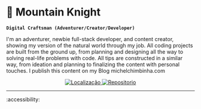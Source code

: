 # :mount_fuji: Mountain Knight

**`Digital Craftsman (Adventurer/Creator/Developer)`**

I'm an adventurer, newbie full-stack developer, and content creator, showing my version of the natural world through my job. All coding projects are built from the ground up, from planning and designing all the way to solving real-life problems with code. All tips are constructed in a similar way, from ideation and planning to finalizing the content with personal touches. I publish this content on my Blog michelchimbinha.com

<!-- Social badges section -->
<!-- Badges with custom icons - https://github.com/DenverCoder1/custom-icon-badges -->
<!-- View counter - https://github.com/DenverCoder1/Simple-View-Counter -->
<p align="center">
  <a href="#">
    <img alt="Localização" title="Meu lar" src="https://custom-icon-badges.demolab.com/badge/Brasília-BRA-green?style=for-the-badge&logo=location&logoColor=white"/>
  </a>
  <a href="https://github.com/adsMichel?tab=repositories">
    <img alt="Repositorio" title="Meu repositorio" src="https://custom-icon-badges.demolab.com/badge/Meu%20Repositorio-blue?style=for-the-badge&logoColor=white&logo=repo"/>
  </a>
</p>

---
:accessibility:

<!--
**adsMichel/adsMichel** is a :accessibility: _special_ ✨ repository because its `README.md` (this file) appears on your GitHub profile.

Here are some ideas to get you started:

- 🔭 I’m currently working on ...
- 🌱 I’m currently learning ...
- 👯 I’m looking to collaborate on ...
- 🤔 I’m looking for help with ...
- 💬 Ask me about ...
- 📫 How to reach me: ...
- 😄 Pronouns: ...
- ⚡ Fun fact: ...
-->
